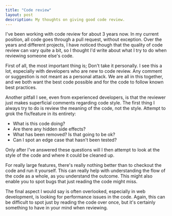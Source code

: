 ```yaml
---
title: "Code review"
layout: post
description: My thoughts on giving good code review.
---
```


I've been working with code review for about 3 years now. In my current position, all code goes through a pull request, without exception. Over the years and different projects, I have noticed though that the quality of code review can vary quite a bit, so I thought I'd write about what I try to do when reviewing someone else's code.

First of all, the most important thing is; Don't take it personally. I see this a lot, especially with developers who are new to code review. Any comment or suggestion is not meant as a personal attack. We are all in this together, and we both want the best code possible and for the code to follow known best practices.

Another pitfall I see, even from experienced developers, is that the reviewer just makes superficial comments regarding code style. The first thing I always try to do is review the meaning of the code, not the style. Attempt to grok the fix/feature in its entirety:
- What is this code doing?
- Are there any hidden side effects?
- What has been removed? Is that going to be ok?
- Can I spot an edge case that hasn't been tested?

Only after I've answered these questions will I then attempt to look at the style of the code and where it could be cleaned up. 

For really large features, there's really nothing better than to checkout the code and run it yourself. This can really help with understanding the flow of the code as a whole, as you understand the outcome. This might also enable you to spot bugs that just reading the code might miss.

The final aspect I would say is often overlooked, especially in web development, is looking for performance issues in the code. Again, this can be difficult to spot just by reading the code over once, but it's certainly something to have in your mind when reviewing.

